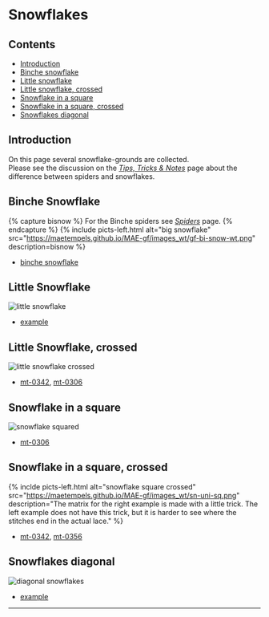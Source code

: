 # Snowflakes

## Contents
* [Introduction](#introduction)
* [Binche snowflake](#binche-snowflake)
* [Little snowflake](#little-snowflake)
* [Little snowflake, crossed](#little-snowflake-crossed)
* [Snowflake in a square](#snowflake-in-a-square)
* [Snowflake in a square, crossed](#snowflake-in-a-square-crossed)
* [Snowflakes diagonal](#snowflakes-diagonal)

## Introduction
On this page several snowflake-grounds are collected.   
Please see the discussion on the [_Tips, Tricks &amp; Notes_][page-tips] page about the difference between spiders and snowflakes.

## Binche Snowflake
{% capture bisnow %}
For the Binche spiders see <a href="https://maetempels.github.io/MAE-gf/docs/spiders#binche-spiders"><em>Spiders</em></a> page.
{% endcapture %}
{% include picts-left.html
  alt="big snowflake"
  src="https://maetempels.github.io/MAE-gf/images_wt/gf-bi-snow-wt.png"
  description=bisnow
%}
* [binche snowflake][T-ex-sn-bin]

## Little Snowflake
![little snowflake][pic-sn-oo]
* [example][T-ex-0300]

## Little Snowflake, crossed
![little snowflake crossed][pic-sn-cr]
* [mt-0342][T-ex-0342], [mt-0306][T-mt-0306]

## Snowflake in a square
![snowflake squared][pic-sn-uni-sq]   
* [mt-0306][T-ex-0306]

## Snowflake in a square, crossed
{% inclde picts-left.html
  alt="snowflake square crossed"
  src="https://maetempels.github.io/MAE-gf/images_wt/sn-uni-sq.png"
  description="The matrix for the right example is made with a little trick. The left example does not have this trick, but it is harder to see where the stitches end in the actual lace."
%}
* [mt-0342][T-0342-sq], [mt-0356][T-mt-0356]

## Snowflakes diagonal
![diagonal snowflakes][pic-sn-dia]
* [example][T-ex-sn-dia]

***

[page-spiders]: https://maetempels.github.io/MAE-gf/docs/spiders#binche-spiders
[page-maths-tb]: https://maetempels.github.io/MAE-gf/docs/maths#to-big-matrix
[page-tips]: https://maetempels.github.io/MAE-gf/docs/tricks#ground-names

[pic-fusion]: https:/maetempels.github.io/MAE-gf/images_wt/gf-fusion.png
[pic-0306-OIv]: https:/maetempels.github.io/MAE-gf/images_wt/gf%200301%20wt.png
[pic-sn-oo]: https://maetempels.github.io/MAE-gf/images_wt/gf-sn-oo-wt.png
[pic-sn-cr]: https://maetempels.github.io/MAE-gf/images_wt/gf-sn-cr-wt.png
[pic-sn-dia]: https://maetempels.github.io/MAE-gf/images_wt/gf-sn-dia-wt.png
[pic-sn-squ]: https://maetempels.github.io/MAE-gf/images_wt/gf%200301%20wt.png
[pic-sn-uni-sc]: https://maetempels.github.io/MAE-gf/images_wt/sn-uni-sc.png
[pic-sn-uni-sq]: https://maetempels.github.io/MAE-gf/images_wt/sn-uni-sq.png

[G-ex-0306]: https://d-bl.github.io/GroundForge/index.html?m=5--5--%0A-C632B%0A566-22%3Bbricks%3B16%3B16%3B0%3B0&s1=ctctt%20E1%3Dct%20A1%3Dct%20F2%3Dct%20B3%3Dctl%20D3%3Dctr%20F3%3Dctct
[T-ex-0306]: https://d-bl.github.io/GroundForge/tiles?patchWidth=12&patchHeight=12&a1=ct&d1=ctctt&b2=ctr&c2=ctctt&d2=ctct&e2=ctctt&f2=ctl&a3=ctctt&b3=ctctt&c3=ct&e3=ct&f3=ctctt&shiftColsSE=3&shiftRowsSE=3&shiftColsSW=-3&shiftRowsSW=3&tile=5--5--,-C632B,566-22,

[G-ex-0342]: https://d-bl.github.io/GroundForge/index.html?m=--B-C---%0A-E-5-O-K%0A5-----5-%0A-------5%3Bbricks%3B24%3B24%3B0%3B0&s1=ctctc%20F4%3Dct%20B2%3Dctct%20B4%3Dtc%20A1%3Dct%20C1%3Dct%20A3%3Dc%20C3%3Dc
[T-ex-0342]: https://d-bl.github.io/GroundForge/tiles?patchWidth=16&patchHeight=16&c1=c&e1=c&b2=ctctc&d2=tc&f2=ctctc&h2=ct&a3=ct&g3=ct&h4=ctct&shiftColsSE=4&shiftRowsSE=4&shiftColsSW=-4&shiftRowsSW=4&tile=--B-C---,-E-5-O-K,5-----5-,-------5,

[T-0342-sq]: https://d-bl.github.io/GroundForge/tiles?patchWidth=12&patchHeight=12&a1=ct&b1=ctct&c1=ct&d1=ct&a2=ct&c2=ctctl&d2=ctctt&a3=ctctt&b3=ctctr&c3=ctct&d3=ctctl&a4=ctctr&b4=ctct&c4=ct&b5=ct&c5=ctct&shiftColsSE=3&shiftRowsSE=3&shiftColsSW=-4&shiftRowsSW=2&tile=9C46,8-27,8D17,4889,-468

[G-ex-0300]: https://d-bl.github.io/GroundForge/index.html?m=5-5-%0A-5--%0AB-C-%0A-5-5%0A%3Bbricks%3B24%3B24%3B0%3B0&s1=ct%20B2%3Dctct%20D2%3Dctct
[T-ex-0300]: https://d-bl.github.io/GroundForge/tiles?patchWidth=12&patchHeight=16&a1=ct&c1=ct&b2=ct&a3=ct&c3=ct&b4=ctct&d4=ctct&shiftColsSE=2&shiftRowsSE=4&shiftColsSW=-2&shiftRowsSW=4&tile=5-5-,-5--,B-C-,-5-5,

[G-ex-sn-dia]: https://d-bl.github.io/GroundForge/index.html?m=6888%0A14-1%3Bbricks%3B24%3B24%3B0%3B0&s1=ctc%20B1%3Dtctct
[T-ex-sn-dia]: https://d-bl.github.io/GroundForge/tiles?patchWidth=12&patchHeight=12&a1=ctc&b1=ctc&c1=ctc&d1=tctct&a2=ctc&b2=ctc&d2=ctc&shiftColsSE=2&shiftRowsSE=2&shiftColsSW=-2&shiftRowsSW=2&tile=6888,14-1

[G-ex-sn-bin]: https://d-bl.github.io/GroundForge/index.html?m=5-25-56-%0A-5--5--5%0A5-C6-2B-%0A%3Bbricks%3B24%3B24%3B0%3B0&s1=ctc%20G3%3Dctctctc%20A1%3Dctcll%20B2%3Dctcll%20E1%3Dctcrr%20D2%3Dctcrr
[T-ex-sn-bin]: https://d-bl.github.io/GroundForge/tiles?patchWidth=12&patchHeight=12&a1=ctc&c1=ctc&d1=ctcll&f1=ctcrr&g1=ctc&b2=ctc&e2=ctctctc&h2=ctc&a3=ctc&c3=ctcrr&d3=ctc&f3=ctc&g3=ctcll&shiftColsSE=4&shiftRowsSE=3&shiftColsSW=-4&shiftRowsSW=3&tile=5-25-56-,-5--5--5,5-C6-2B-,

[G-mt-0310]: https://d-bl.github.io/GroundForge/index.html?m=5-5-%20%20-5-5%3Bbricks%3B12%3B12%3B0%3B0&s1=ctc%20A1%3Dtctctct&s2=ctct%20a10%3Da11%3Da16%3Da17%3Dc%20a19%3Da1a%3Dct%20a15%3Dtct%20a12%3Da18%3Dctc%20a13%3Dcl%20a14%3Dcr

[G-mt-a310]: https://d-bl.github.io/GroundForge/index.html?m=5-5-%20%20-5-5%3Bbricks%3B12%3B12%3B0%3B0&s1=ct%20A1%3Dctctct%0Act%20A1%3Dctctct%0Act%20A1%3Dctctct%0Act%20A1%3Dctctct&s2=ctct%20b22%3Dd21%3Da14%3Da15%3Dc%20a10%3Da16%3Dctc%20a13%3Da11%3Da12%3Da17%3Da18%3Dct%20c10%3Dctctct

[T-mt-0306]: https://d-bl.github.io/GroundForge/tiles?patchWidth=24&patchHeight=24&c1=c&e1=c&b2=c&d2=tctc&f2=c&h2=ctct&a3=cr&g3=cl&h4=tct&shiftColsSE=4&shiftRowsSE=4&shiftColsSW=-4&shiftRowsSW=4&tile=--B-C---,-E-5-O-K,5-----5-,-------5

[T-mt-0356]: https://d-bl.github.io/GroundForge/tiles?patchWidth=17&patchHeight=16&j1=ctcl&f1=ctcr&d1=c&c1=ctct&b1=c&i2=-&g2=-&d2=cr&b2=cl&h3=ctct&c3=ctc&i4=-&g4=-&d4=c&b4=c&j5=ctcr&f5=ctcl&d5=c&c5=tctc&b5=c&tile=-O3E-5---5,-4-7--9-0-,--5----5--,-B-C--0-9-,-158-L---H&footsideStitch=tctct&tileStitch=ctc&headsideStitch=tctct&shiftColsSW=-5&shiftRowsSW=5&shiftColsSE=5&shiftRowsSE=5
